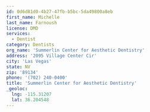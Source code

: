 ```yaml
---
id: 0d6d81d0-4b27-47fb-b5bc-5da49800a8eb
first_name: Michelle
last_name: Farnoush
license: DMD
services:
  - Dentist
category: Dentists
org_name: 'Summerlin Center for Aesthetic Dentistry'
address: '2095 Village Center Cir'
city: 'Las Vegas'
state: NV
zip: '89134'
phone: '(702) 240-0400'
title: 'Summerlin Center for Aesthetic Dentistry'
_geoloc:
  lng: -115.31207
  lat: 36.204548
---
```

